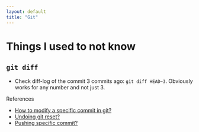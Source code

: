 ```yaml
---
layout: default
title: "Git"
---
```


# Things I used to not know

## `git diff`

- Check diff-log of the commit 3 commits ago: `git diff HEAD~3`. Obviously works
  for any number and not just 3.

References

- [How to modify a specific commit in git?](http://stackoverflow.com/a/1186549)
- [Undoing git reset?](http://stackoverflow.com/a/2531803)
- [Pushing specific commit?](http://stackoverflow.com/a/3230241)
